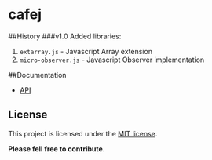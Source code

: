 cafej
========

##History
###v1.0
Added libraries:

1. `extarray.js` - Javascript Array extension
2. `micro-observer.js` - Javascript Observer implementation

##Documentation
- [API](api.md)

## License
This project is licensed under the [MIT license](http://opensource.org/licenses/MIT).

**Please fell free to contribute.**